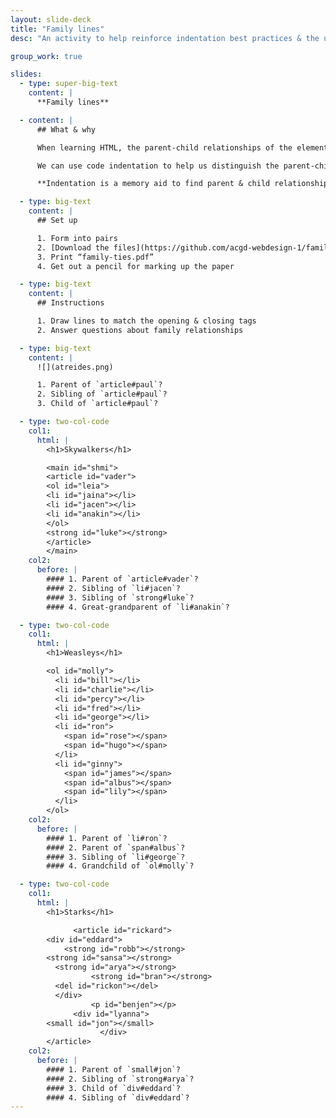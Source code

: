 ```yaml
---
layout: slide-deck
title: "Family lines"
desc: "An activity to help reinforce indentation best practices & the understanding of parent-child relationships in HTML."

group_work: true

slides:
  - type: super-big-text
    content: |
      **Family lines**

  - content: |
      ## What & why

      When learning HTML, the parent-child relationships of the elements is critical to good structure & code understanding.

      We can use code indentation to help us distinguish the parent-child relationships in HTML and reinforce the structure of our code.

      **Indentation is a memory aid to find parent & child relationships.**

  - type: big-text
    content: |
      ## Set up

      1. Form into pairs
      2. [Download the files](https://github.com/acgd-webdesign-1/family-ties/archive/master.zip)
      3. Print “family-ties.pdf”
      4. Get out a pencil for marking up the paper

  - type: big-text
    content: |
      ## Instructions

      1. Draw lines to match the opening & closing tags
      2. Answer questions about family relationships

  - type: big-text
    content: |
      ![](atreides.png)

      1. Parent of `article#paul`?
      2. Sibling of `article#paul`?
      3. Child of `article#paul`?

  - type: two-col-code
    col1:
      html: |
        <h1>Skywalkers</h1>

        <main id="shmi">
        <article id="vader">
        <ol id="leia">
        <li id="jaina"></li>
        <li id="jacen"></li>
        <li id="anakin"></li>
        </ol>
        <strong id="luke"></strong>
        </article>
        </main>
    col2:
      before: |
        #### 1. Parent of `article#vader`?
        #### 2. Sibling of `li#jacen`?
        #### 3. Sibling of `strong#luke`?
        #### 4. Great-grandparent of `li#anakin`?

  - type: two-col-code
    col1:
      html: |
        <h1>Weasleys</h1>

        <ol id="molly">
          <li id="bill"></li>
          <li id="charlie"></li>
          <li id="percy"></li>
          <li id="fred"></li>
          <li id="george"></li>
          <li id="ron">
            <span id="rose"></span>
            <span id="hugo"></span>
          </li>
          <li id="ginny">
            <span id="james"></span>
            <span id="albus"></span>
            <span id="lily"></span>
          </li>
        </ol>
    col2:
      before: |
        #### 1. Parent of `li#ron`?
        #### 2. Parent of `span#albus`?
        #### 3. Sibling of `li#george`?
        #### 4. Grandchild of `ol#molly`?

  - type: two-col-code
    col1:
      html: |
        <h1>Starks</h1>

              <article id="rickard">
        <div id="eddard">
            <strong id="robb"></strong>
        <strong id="sansa"></strong>
          <strong id="arya"></strong>
                  <strong id="bran"></strong>
          <del id="rickon"></del>
          </div>
                  <p id="benjen"></p>
              <div id="lyanna">
        <small id="jon"></small>
                    </div>
        </article>
    col2:
      before: |
        #### 1. Parent of `small#jon`?
        #### 2. Sibling of `strong#arya`?
        #### 3. Child of `div#eddard`?
        #### 4. Sibling of `div#eddard`?
---
```

